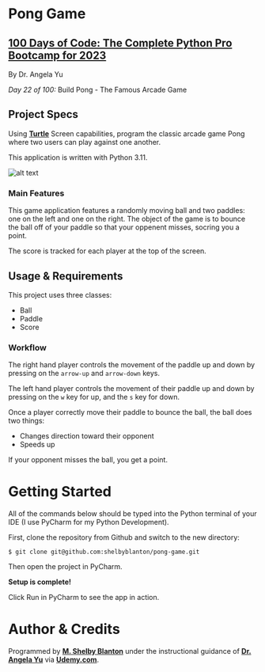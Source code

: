 # Pong Game

## **[100 Days of Code: The Complete Python Pro Bootcamp for 2023](https://www.udemy.com/course/100-days-of-code/)**

By Dr. Angela Yu

*Day 22 of 100:* Build Pong - The Famous Arcade Game

## Project Specs

Using **[Turtle](https://docs.python.org/3/library/turtle.html)** Screen capabilities, program the classic arcade game Pong where two users can play against one another.

This application is written with Python 3.11.

![alt text](https://github-readme.s3.us-west-1.amazonaws.com/Pong.png)

### Main Features
This game application features a randomly moving ball and two paddles: one on the left and one on the right. The object of the game is to bounce the ball off of your paddle so that your oppenent misses, socring you a point. 

The score is tracked for each player at the top of the screen.

## Usage & Requirements

This project uses three classes:
- Ball
- Paddle
- Score

### Workflow
The right hand player controls the movement of the paddle up and down by pressing on the `arrow-up` and `arrow-down` keys.

The left hand player controls the movement of their paddle up and down by pressing on the `w` key for up, and the `s` key for down.

Once a player correctly move their paddle to bounce the ball, the ball does two things: 
- Changes direction toward their opponent
- Speeds up

If your opponent misses the ball, you get a point.

# Getting Started

All of the commands below should be typed into the Python terminal of your IDE (I use PyCharm for my Python Development).

First, clone the repository from Github and switch to the new directory:

    $ git clone git@github.com:shelbyblanton/pong-game.git
    
Then open the project in PyCharm.

**Setup is complete!** 

Click Run in PyCharm to see the app in action.


# Author & Credits

Programmed by **[M. Shelby Blanton](https://www.linkedin.com/in/shelbyblanton/)** under the instructional guidance of **[Dr. Angela Yu](https://www.udemy.com/user/4b4368a3-b5c8-4529-aa65-2056ec31f37e/)** via **[Udemy.com](udemy.com)**.
